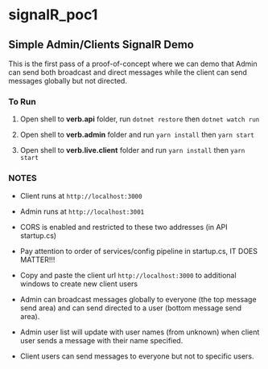 # signalR_poc1
## Simple Admin/Clients SignalR Demo

This is the first pass of a proof-of-concept where we can demo that Admin can send both broadcast and direct messages while the client can send messages globally but not directed.

### To Run 

1. Open shell to **verb.api** folder, run 
  `dotnet restore` then
  `dotnet watch run`

2. Open shell to **verb.admin** folder and run
  `yarn install` then
  `yarn start`

3. Open shell to **verb.live.client** folder and run
  `yarn install` then
  `yarn start`

### NOTES 

- Client runs at `http://localhost:3000`
- Admin runs at `http://localhost:3001`

- CORS is enabled and restricted to these two addresses (in API startup.cs)
- Pay attention to order of services/config pipeline in startup.cs, IT DOES MATTER!!!

- Copy and paste the client url `http://localhost:3000` to additional windows to create new client users

- Admin can broadcast messages globally to everyone (the top message send area) and can send directed to a user (bottom message send area). 
- Admin user list will update with user names (from unknown) when client user sends a message with their name specified.
- Client users can send messages to everyone but not to specific users.

